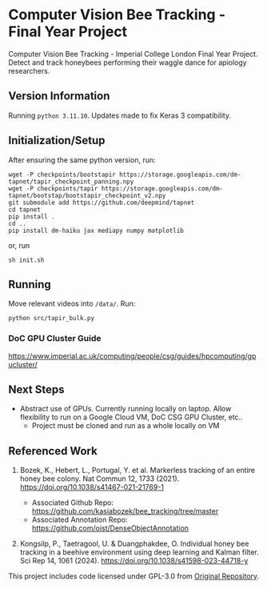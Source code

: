 # Computer Vision Bee Tracking - Final Year Project
Computer Vision Bee Tracking - Imperial College London Final Year Project. Detect and track honeybees performing their waggle dance for apiology researchers. 

## Version Information
Running `python 3.11.10`. Updates made to fix Keras 3 compatibility.

## Initialization/Setup
After ensuring the same python version, run:
```
wget -P checkpoints/bootstapir https://storage.googleapis.com/dm-tapnet/tapir_checkpoint_panning.npy
wget -P checkpoints/tapir https://storage.googleapis.com/dm-tapnet/bootstap/bootstapir_checkpoint_v2.npy
git submodule add https://github.com/deepmind/tapnet
cd tapnet
pip install .
cd ..
pip install dm-haiku jax mediapy numpy matplotlib
```
or, run 
```
sh init.sh
```

## Running
Move relevant videos into `/data/`. Run:
```
python src/tapir_bulk.py
```

### DoC GPU Cluster Guide
https://www.imperial.ac.uk/computing/people/csg/guides/hpcomputing/gpucluster/

## Next Steps
- Abstract use of GPUs. Currently running locally on laptop. Allow flexibility to run on a Google Cloud VM, DoC CSG GPU Cluster, etc..
    - Project must be cloned and run as a whole locally on VM


## Referenced Work
1. Bozek, K., Hebert, L., Portugal, Y. et al. Markerless tracking of an entire honey bee colony. Nat Commun 12, 1733 (2021). https://doi.org/10.1038/s41467-021-21769-1
    
    - Associated Github Repo: https://github.com/kasiabozek/bee_tracking/tree/master
    - Associated Annotation Repo: https://github.com/oist/DenseObjectAnnotation


2. Kongsilp, P., Taetragool, U. & Duangphakdee, O. Individual honey bee tracking in a beehive environment using deep learning and Kalman filter. Sci Rep 14, 1061 (2024). https://doi.org/10.1038/s41598-023-44718-y


This project includes code licensed under GPL-3.0 from [Original Repository](https://github.com/username/repository).
